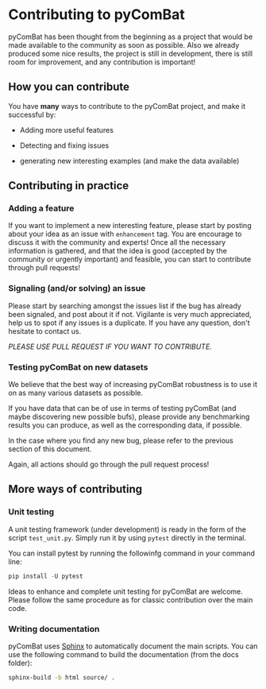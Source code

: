 # Contributing to pyComBat

pyComBat has been thought from the beginning as a project that would be made available to the community as soon as possible. Also we already produced some nice results, the project is still in development, there is still room for improvement, and any contribution is important!

## How you can contribute

You have **many** ways to contribute to the pyComBat project, and make it successful by:

* Adding more useful features

* Detecting and fixing issues

* generating new interesting examples (and make the data available)

## Contributing in practice

### Adding a feature

If you want to implement a new interesting feature, please start by posting about your idea as an issue with `enhancement` tag. You are encourage to discuss it with the community and experts! Once all the necessary information is gathered, and that the idea is good (accepted by the community or urgently important) and feasible, you can start to contribute through pull requests!

### Signaling (and/or solving) an issue

Please start by searching amongst the issues list if the bug has already been signaled, and post about it if not.
Vigilante is very much appreciated, help us to spot if any issues is a duplicate. If you have any question, don't hesitate to contact us.

*PLEASE USE PULL REQUEST IF YOU WANT TO CONTRIBUTE.*

### Testing pyComBat on new datasets

We believe that the best way of increasing pyComBat robustness is to use it on as many various datasets as possible.

If you have data that can be of use in terms of testing pyComBat (and maybe discovering new possible bufs), please provide any benchmarking results you can produce, as well as the corresponding data, if possible.

In the case where you find any new bug, please refer to the previous section of this document.

Again, all actions should go through the pull request process!

## More ways of contributing

### Unit testing

A unit testing framework (under development) is ready in the form of the script `test_unit.py`. Simply run it by using `pytest` directly in the terminal.

You can install pytest by running the followinfg command in your command line:

```python
pip install -U pytest
```

Ideas to enhance and complete unit testing for pyComBat are welcome. Please follow the same procedure as for classic contribution over the main code.

### Writing documentation

pyComBat uses [Sphinx](https://www.sphinx-doc.org/en/master/usage/quickstart.html) to automatically document the main scripts. You can use the following command to build the documentation (from the docs folder):

```bash
sphinx-build -b html source/ .
```
